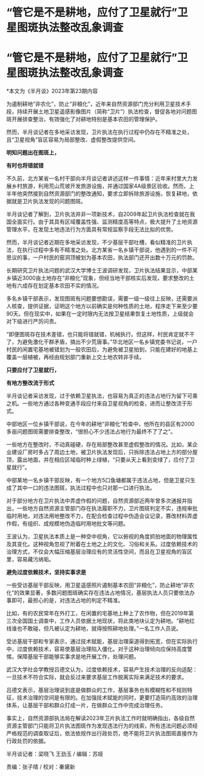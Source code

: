 # “管它是不是耕地，应付了卫星就行”卫星图斑执法整改乱象调查

# “管它是不是耕地，应付了卫星就行”卫星图斑执法整改乱象调查

*本文为《半月谈》2023年第23期内容

为遏制耕地“非农化”，防止“非粮化”，近年来自然资源部门充分利用卫星技术手段，持续开展土地卫星遥感影像图片（简称“卫片”）执法检查，督促各地对问题图斑开展排查整治，有效强化了对耕地特别是基本农田的管理保护。

然而，半月谈记者在多地采访发现，卫片执法在执行过程中仍存在不精准之处，且“卫星视角”盲区容易为局部整改、虚假整改提供空间。

**明知问题出在图斑上，**

**有时也将错就错**

不久前，北方某省一名村干部向半月谈记者讲述这样一件事情：近年来村里大力发展乡村旅游，利用荒山荒坡开发旅游设施，并通过国家4A级景区验收。然而，上半年他突然接到自然资源部门的整改通知，要求立即拆除旅游设施，恢复耕地，依据就是卫片执法发现的问题图斑。

半月谈记者了解到，卫片执法并非一项新技术，自2009年起卫片执法检查就在我国全面实行。由于其具有区域覆盖性强、监测精度高等特点，极大提升了土地资源管理水平，在发现土地违法行为方面具有常规监察手段无法比拟的优势。

然而，半月谈记者近期在多地采访发现，不少基层干部吐槽，看似精准的卫片执法，在执行过程中多有不精准之处。北方某省一名乡镇干部说，他遇到的一件不可思议的事，一户村民的窑洞顶被划为基本农田，执法部门还开出数十万元的罚款。

长期研究卫片执法问题的武汉大学博士王波调研发现，卫片执法结果显示，中部某乡镇近3000亩土地存在“非粮化”现象，但经当地干部核实后发现，要求整改的土地有六成存在划定基本农田不实的情况。

多名乡镇干部表示，发现图斑有问题要想勘误，需要一级一级往上反映，还需要派人核查，提供证据，证明这个地方以前确实是何种性质的土地，程序走下来至少要90天。但在现实中，如果在一定时限内无法按卫星结果恢复土地性质，上级就会对下级进行严厉问责。

“即便图斑存在技术差错，也只能将错就错，机械执行。但这样，村民肯定就不干了，为避免激化干群矛盾，搞出不少荒唐事。”华北地区一名乡镇党委书记说，一户村民的闲置宅基地被错划为一般农田后，为避免被卫星拍到，只能在建好的地基上覆盖一层植被，再经由规划部门重新上交土地农转非手续。

**只要应付了卫星就行，**

**有地方整改流于形式**

半月谈记者采访发现，过于依赖卫星执法，也容易为真正的违法占地行为留下可乘之机。一些地方通过各种变通手段应付来自卫星视角的检查，进而让整改流于形式。

中部地区一位乡镇干部说，在今年的耕地“非粮化”检查中，他所在的县区有2000多亩问题图斑需要排查整改，“很担心不少违法占地行为最终不了了之”。

一些地方在整改时，不动真碰硬，存在局部整改甚至虚假整改的情况。比如，某企业建设厂房时多占了周边土地，被卫片执法发现后，只拆除违法占地上方的部分屋顶，露出地面，并在相应区域临时种上绿植，“只要从天上看到变绿了，应付了卫星就行”。

中部某地一名乡镇干部反映，有一个地方5口鱼塘都属于违法占地，但是卫星只生成了其中一口的违法图斑，执法过程中也只对那一口进行执法。

对于部分地方在卫片执法中弄虚作假的问题，自然资源部近两年曾多次通报并指出，一些地方自然资源主管部门存在执法履职不力，卫片图斑判定不实，违规审批临时用地，对违法用地整改不力，在配合检查过程中伪造会议记录，篡改材料弄虚作假，有组织、成规模地伪造临时用地批文等问题。

王波认为，卫星执法本质上是一种空中视角，它以俯视的角度抓拍地面的物理属性及其变化。这种视角忽视了附着在土地之上的文化、习俗和关系。过度依赖技术的治理方式，不仅会大幅压缩基层治理应有的灵活性空间，而且在卫星视角的盲区里，容易藏污纳垢。

**避免过度依赖技术，坚持实事求是**

一些受访基层干部反映，用卫星遥感照片遏制基本农田“非粮化”，防止耕地“非农化”的效果显著，多数问题图斑确实存在违法占地情况，基层执法人员只要依法办事即可，最担心的是，对违法占地的判定不精准。

比如，有的农民常年在外打工，在闲置的宅基地上种上了农作物，但在2019年第三次全国国土调查中，工作人员依据土地现状，将此类地块认定为耕地。“耕地红线谁也不敢碰，但凡被认定为耕地，就得按照耕地处理。”一名工作人员说。

受访基层干部和专家表示，通过技术赋能，基层治理渠道得到拓宽，但在实际执行中，过度依赖技术，容易使基层治理陷入僵化。对于这种治理倾向应保持高度警惕，保障基层干部能够实事求是地开展工作，处理问题。

武汉大学社会学教授吕德文认为，过度依赖技术，容易产生技术治理的反向适配：一旦技术不符合实际，就会反过来要求基层工作脱离实际来满足技术的要求。

吕德文表示，基层治理说到底是做群众的工作，基层事务也有模糊性和不规则特征，技术治理的空间是有限的。在加强技术赋能的同时，更要打造简约高效的治理体系，让基层干部和群众打成一片，在做群众工作中完成治理任务。

事实上，自然资源部执法局在解读2023年卫片执法工作时就明确指出，各级自然资源主管部门只能将卫片执法图斑作为发现违法行为的线索，所有违法问题必须经严格规范的调查取证后，依法依规作出行政处罚，绝不能将卫片执法图斑直接作为行政处罚的依据。

半月谈记者：梁晓飞 王劲玉 / 编辑：苏娅

责编：张子晴 / 校对：秦黛新

